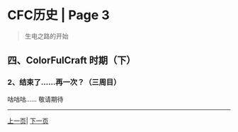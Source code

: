 # CFC历史 | Page 3

> 生电之路的开始

## 四、ColorFulCraft 时期（下）
### 2、结束了……再一次？（三周目）

咕咕咕……
敬请期待
















---
[上一页](history_2.md)| [下一页](history_4.md)
